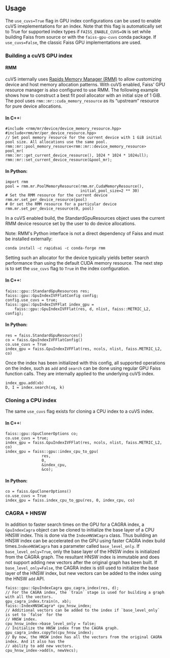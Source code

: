 ## Usage

The `use_cuvs=True` flag in GPU index configurations can be used to enable cuVS imeplementations for an index. Note that this flag is automatically set to True for supported index types if `FAISS_ENABLE_CUVS=ON` is set while building Faiss from source or with the `faiss-gpu-cuvs` conda package. If `use_cuvs=False`, the classic Faiss GPU implementations are used.

### Building a cuVS GPU index

#### RMM

cuVS internally uses [Rapids Memory Manager (RMM)](https://github.com/facebookresearch/faiss/blob/master/faiss/gpu/GpuClonerOptions.h) to allow customizing device and host memory allocation patterns. With cuVS enabled, Faiss' GPU resource manager is also configured to use RMM. The following example shows how to construct a best fit pool allocator with an initial size of 1 GiB. The pool uses `rmm::mr::cuda_memory_resource` as its “upstream” resource for pure device allocations.

#### In C++:
```
#include <rmm/mr/device/device_memory_resource.hpp>
#include<rmm/mr/per_device_resource.hpp>
// Set pool memory resource for the current device with 1 GiB initial pool size. All allocations use the same pool.
rmm::mr::pool_memory_resource<rmm::mr::device_memory_resource> pool_mr(
rmm::mr::get_current_device_resource(), 1024 * 1024 * 1024ull);
rmm::mr::set_current_device_resource(&pool_mr);
```

#### In Python:
```
import rmm
pool = rmm.mr.PoolMemoryResource(rmm.mr.CudaMemoryResource(),
                                 initial_pool_size=2 ** 30)
# Set the RMM resource for the current device
rmm.mr.set_per_device_resource(pool)
# Or set the RMM resource for a particular device
rmm.mr.set_per_device_resource(0, pool)
```

In a cuVS enabled build, the StandardGpuResources object uses the current RMM device resource set by the user to do device allocations.

Note: RMM's Python interface is not a direct dependency of Faiss and must be installed externally:
```
conda install -c rapidsai -c conda-forge rmm
```

Setting such an allocator for the device typically yields better search performance than using the default CUDA memory resource. The next step is to set the `use_cuvs` flag to `True` in the index configuration.

#### In C++: 
```
faiss::gpu::StandardGpuResources res;
faiss::gpu::GpuIndexIVFFlatConfig config;
config.use_cuvs = true;
faiss::gpu::GpuIndexIVFFlat index_gpu =
    faiss::gpu::GpuIndexIVFFlat(res, d, nlist, faiss::METRIC_L2, config);
```

#### In Python:
```
res = faiss.StandardGpuResources()
co = faiss.GpuIndexIVFFlatConfig()
co.use_cuvs = True
index_gpu = faiss.GpuIndexIVFFlat(res, ncols, nlist, faiss.METRIC_L2, co)
```
Once the index has been initialized with this config, all supported operations on the index, such as `add` and `search` can be done using regular GPU Faiss function calls. They are internally applied to the underlying cuVS index.
```
index_gpu.add(xb)
D, I = index.search(xq, k)
```

### Cloning a CPU index
The same `use_cuvs` flag exists for cloning a CPU index to a cuVS index.
#### In C++:
```
faiss::gpu::GpuClonerOptions co;
co.use_cuvs = true;
index_gpu = faiss.GpuIndexIVFFlat(res, ncols, nlist, faiss.METRIC_L2, co)
index_gpu = faiss::gpu::index_cpu_to_gpu(
                res,
                0,
                &index_cpu,
                &co);
```
#### In Python:
```
co = faiss.GpuClonerOptions()
co.use_cuvs = True
index_gpu = faiss.index_cpu_to_gpu(res, 0, index_cpu, co)
```

### CAGRA + HNSW
In addition to faster search times on the GPU for a CAGRA index, a `GpuIndexCagra` object can be cloned to initialize the base layer of a CPU HNSW index. This is done via the `IndexHNSWCagra` class. Thus building an HNSW index can be accelerated on the GPU using faster CAGRA index build times.`IndexHNSWCagra` has a parameter called `base_level_only`. If `base_level_only=True`, only the base layer of the HNSW index is initialized from the CAGRA graph. The resultant HNSW index is immutable and does not support adding new vectors after the original graph has been built. If `base_level_only=False`, the CAGRA index is still used to initialize the base layer of the HNSW index, but new vectors can be added to the index using the HNSW `add` API.
```
faiss::gpu::GpuIndexCagra gpu_cagra_index(res, d);
// For the CAGRA index, the `train` stage is used for building a graph with all the vectors.
gpu_cagra_index.train(n, xb);
faiss::IndexHNSWCagra* cpu_hnsw_index;
// Additional vectors can be added to the index if `base_level_only` is set to `false` for the
// HNSW index.
cpu_hnsw_index->base_level_only = false;
// Initialize the HNSW index from the CAGRA graph.
gpu_cagra_index.copyTo(cpu_hnsw_index);
// By now, the HNSW index has all the vectors from the original CAGRA index. And it also has the
// ability to add new vectors.
cpu_hnsw_index->add(n, newVecs);
```